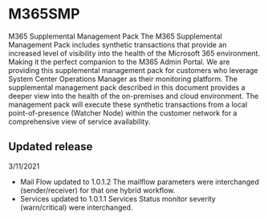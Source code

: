 # M365SMP
M365 Supplemental Management Pack 
The M365 Supplemental Management Pack includes synthetic transactions that provide an increased level of visibility into the health of the Microsoft 365 environment. Making it the perfect companion to the M365 Admin Portal. We are providing this supplemental management pack for customers who leverage System Center Operations Manager as their monitoring platform. The supplemental management pack described in this document provides a deeper view into the health of the on-premises and cloud environment. The management pack will execute these synthetic transactions from a local point-of-presence (Watcher Node) within the customer network for a comprehensive view of service availability.

## Updated release
3/11/2021
- Mail Flow updated to 1.0.1.2
  The mailflow parameters were interchanged (sender/receiver) for that one hybrid workflow.
- Services updated to 1.0.1.1
  Services Status monitor severity (warn/critical) were interchanged.


